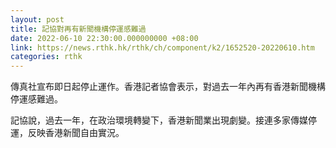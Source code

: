```yaml
---
layout: post
title: 記協對再有新聞機構停運感難過
date: 2022-06-10 22:30:00.000000000 +08:00
link: https://news.rthk.hk/rthk/ch/component/k2/1652520-20220610.htm
categories: rthk
---
```


傳真社宣布即日起停止運作。香港記者協會表示，對過去一年內再有香港新聞機構停運感難過。

記協說，過去一年，在政治環境轉變下，香港新聞業出現劇變。接連多家傳媒停運，反映香港新聞自由實況。
